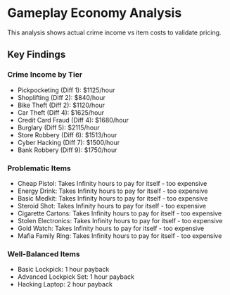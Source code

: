 # Gameplay Economy Analysis

This analysis shows actual crime income vs item costs to validate pricing.

## Key Findings

### Crime Income by Tier
- Pickpocketing (Diff 1): $1125/hour
- Shoplifting (Diff 2): $840/hour
- Bike Theft (Diff 2): $1120/hour
- Car Theft (Diff 4): $1625/hour
- Credit Card Fraud (Diff 4): $1680/hour
- Burglary (Diff 5): $2115/hour
- Store Robbery (Diff 6): $1513/hour
- Cyber Hacking (Diff 7): $1500/hour
- Bank Robbery (Diff 9): $1750/hour

### Problematic Items
- Cheap Pistol: Takes Infinity hours to pay for itself - too expensive
- Energy Drink: Takes Infinity hours to pay for itself - too expensive
- Basic Medkit: Takes Infinity hours to pay for itself - too expensive
- Steroid Shot: Takes Infinity hours to pay for itself - too expensive
- Cigarette Cartons: Takes Infinity hours to pay for itself - too expensive
- Stolen Electronics: Takes Infinity hours to pay for itself - too expensive
- Gold Watch: Takes Infinity hours to pay for itself - too expensive
- Mafia Family Ring: Takes Infinity hours to pay for itself - too expensive

### Well-Balanced Items  
- Basic Lockpick: 1 hour payback
- Advanced Lockpick Set: 1 hour payback
- Hacking Laptop: 2 hour payback
